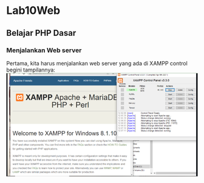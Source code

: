 # Lab10Web
## Belajar PHP Dasar

### Menjalankan Web server
Pertama, kita harus menjalankan web server yang ada di XAMPP control begini tampilannya:
![gambar1](SS/Capture1.png)
